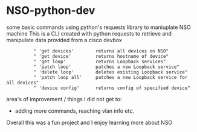 # NSO-python-dev
some basic commands using python's requests library to maniuplate NSO machine
This is a CLI created with python requests to retrieve and manipulate data provided from a cisco devbox

              " 'get devices'        returns all devices on NSO"
              " 'get device'         returns hostname of device"
              " 'get loop'           returns Loopback services"
              " 'patch loop'         patches a new Loopback service"
              " 'delete loop'        deletes existing Loopback service"
              " 'patch loop all'     patches a new Loopback service for all devices"
              " 'device config'      returns config of specified device"


area's of improvement / things I did not get to:
- adding more commands, reaching vlan info etc.

Overall this was a fun project and I enjoy learning more about NSO 

